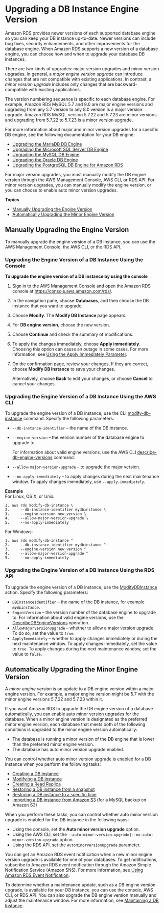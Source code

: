 # Upgrading a DB Instance Engine Version<a name="USER_UpgradeDBInstance.Upgrading"></a>

Amazon RDS provides newer versions of each supported database engine so you can keep your DB instance up\-to\-date\. Newer versions can include bug fixes, security enhancements, and other improvements for the database engine\. When Amazon RDS supports a new version of a database engine, you can choose how and when to upgrade your database DB instances\.

There are two kinds of upgrades: major version upgrades and minor version upgrades\. In general, a *major engine version upgrade* can introduce changes that are not compatible with existing applications\. In contrast, a *minor version upgrade* includes only changes that are backward\-compatible with existing applications\.

The version numbering sequence is specific to each database engine\. For example, Amazon RDS MySQL 5\.7 and 8\.0 are major engine versions and upgrading from any 5\.7 version to any 8\.0 version is a major version upgrade\. Amazon RDS MySQL version 5\.7\.22 and 5\.7\.23 are minor versions and upgrading from 5\.7\.22 to 5\.7\.23 is a minor version upgrade\.

For more information about major and minor version upgrades for a specific DB engine, see the following documentation for your DB engine: 
+ [Upgrading the MariaDB DB Engine](USER_UpgradeDBInstance.MariaDB.md)
+ [Upgrading the Microsoft SQL Server DB Engine](USER_UpgradeDBInstance.SQLServer.md)
+ [Upgrading the MySQL DB Engine](USER_UpgradeDBInstance.MySQL.md)
+ [Upgrading the Oracle DB Engine](USER_UpgradeDBInstance.Oracle.md)
+ [Upgrading the PostgreSQL DB Engine for Amazon RDS](USER_UpgradeDBInstance.PostgreSQL.md)

For major version upgrades, you must manually modify the DB engine version through the AWS Management Console, AWS CLI, or RDS API\. For minor version upgrades, you can manually modify the engine version, or you can choose to enable auto minor version upgrades\.

**Topics**
+ [Manually Upgrading the Engine Version](#USER_UpgradeDBInstance.Upgrading.Manual)
+ [Automatically Upgrading the Minor Engine Version](#USER_UpgradeDBInstance.Upgrading.AutoMinorVersionUpgrades)

## Manually Upgrading the Engine Version<a name="USER_UpgradeDBInstance.Upgrading.Manual"></a>

To manually upgrade the engine version of a DB instance, you can use the AWS Management Console, the AWS CLI, or the RDS API\.

### Upgrading the Engine Version of a DB Instance Using the Console<a name="USER_UpgradeDBInstance.Upgrading.Manual.Console"></a>

**To upgrade the engine version of a DB instance by using the console**

1. Sign in to the AWS Management Console and open the Amazon RDS console at [https://console\.aws\.amazon\.com/rds/](https://console.aws.amazon.com/rds/)\.

1. In the navigation pane, choose **Databases**, and then choose the DB instance that you want to upgrade\. 

1. Choose **Modify**\. The **Modify DB Instance** page appears\.

1. For **DB engine version**, choose the new version\.

1. Choose **Continue** and check the summary of modifications\. 

1. To apply the changes immediately, choose **Apply immediately**\. Choosing this option can cause an outage in some cases\. For more information, see [Using the Apply Immediately Parameter](Overview.DBInstance.Modifying.md#USER_ModifyInstance.ApplyImmediately)\. 

1. On the confirmation page, review your changes\. If they are correct, choose **Modify DB Instance** to save your changes\. 

   Alternatively, choose **Back** to edit your changes, or choose **Cancel** to cancel your changes\. 

### Upgrading the Engine Version of a DB Instance Using the AWS CLI<a name="USER_UpgradeDBInstance.Upgrading.Manual.CLI"></a>

To upgrade the engine version of a DB instance, use the CLI [modify\-db\-instance](https://docs.aws.amazon.com/cli/latest/reference/rds/modify-db-instance.html) command\. Specify the following parameters: 
+ `--db-instance-identifier` – the name of the DB instance\. 
+ `--engine-version` – the version number of the database engine to upgrade to\. 

  For information about valid engine versions, use the AWS CLI [ describe\-db\-engine\-versions](https://docs.aws.amazon.com/cli/latest/reference/rds/describe-db-engine-versions.html) command\.
+ `--allow-major-version-upgrade` – to upgrade the major version\. 
+ `--no-apply-immediately` – to apply changes during the next maintenance window\. To apply changes immediately, use `--apply-immediately`\. 

**Example**  
For Linux, OS X, or Unix:  

```
1. aws rds modify-db-instance \
2.     --db-instance-identifier mydbinstance \
3.     --engine-version new_version \
4.     --allow-major-version-upgrade \
5.     --no-apply-immediately
```
For Windows:  

```
1. aws rds modify-db-instance ^
2.     --db-instance-identifier mydbinstance ^
3.     --engine-version new_version ^
4.     --allow-major-version-upgrade ^
5.     --no-apply-immediately
```

### Upgrading the Engine Version of a DB Instance Using the RDS API<a name="USER_UpgradeDBInstance.Upgrading.Manual.API"></a>

To upgrade the engine version of a DB instance, use the [ ModifyDBInstance](https://docs.aws.amazon.com/AmazonRDS/latest/APIReference//API_ModifyDBInstance.html) action\. Specify the following parameters: 
+ `DBInstanceIdentifier` – the name of the DB instance, for example *`mydbinstance`*\. 
+ `EngineVersion` – the version number of the database engine to upgrade to\. For information about valid engine versions, use the [ DescribeDBEngineVersions](https://docs.aws.amazon.com/AmazonRDS/latest/APIReference//API_DescribeDBEngineVersions.html) operation\.
+ `AllowMajorVersionUpgrade` – whether to allow a major version upgrade\. To do so, set the value to `true`\. 
+ `ApplyImmediately` – whether to apply changes immediately or during the next maintenance window\. To apply changes immediately, set the value to `true`\. To apply changes during the next maintenance window, set the value to `false`\. 

## Automatically Upgrading the Minor Engine Version<a name="USER_UpgradeDBInstance.Upgrading.AutoMinorVersionUpgrades"></a>

A *minor engine version* is an update to a DB engine version within a major engine version\. For example, a major engine version might be 5\.7 with the minor engine versions 5\.7\.22 and 5\.7\.23 within it\. 

If you want Amazon RDS to upgrade the DB engine version of a database automatically, you can enable auto minor version upgrades for the database\. When a minor engine version is designated as the preferred minor engine version, each database that meets both of the following conditions is upgraded to the minor engine version automatically:
+ The database is running a minor version of the DB engine that is lower than the preferred minor engine version\.
+ The database has auto minor version upgrade enabled\.

You can control whether auto minor version upgrade is enabled for a DB instance when you perform the following tasks:
+ [Creating a DB instance](CHAP_CommonTasks.Create.md)
+ [Modifying a DB instance](Overview.DBInstance.Modifying.md)
+ [Creating a Read Replica](USER_ReadRepl.md#USER_ReadRepl.Create)
+ [Restoring a DB instance from a snapshot](USER_RestoreFromSnapshot.md)
+ [Restoring a DB instance to a specific time](USER_PIT.md)
+ [Importing a DB instance from Amazon S3](MySQL.Procedural.Importing.md) \(for a MySQL backup on Amazon S3\)

When you perform these tasks, you can control whether auto minor version upgrade is enabled for the DB instance in the following ways:
+ Using the console, set the **Auto minor version upgrade** option\.
+ Using the AWS CLI, set the `--auto-minor-version-upgrade|--no-auto-minor-version-upgrade` option\.
+ Using the RDS API, set the `AutoMinorVersionUpgrade` parameter\.

You can get an Amazon RDS event notification when a new minor engine version upgrade is available for one of your databases\. To get notifications, subscribe to Amazon RDS event notification through the Amazon Simple Notification Service \(Amazon SNS\)\. For more information, see [Using Amazon RDS Event Notification](USER_Events.md)\.

To determine whether a maintenance update, such as a DB engine version upgrade, is available for your DB instance, you can use the console, AWS CLI, or RDS API\. You can also upgrade the DB engine version manually and adjust the maintenance window\. For more information, see [Maintaining a DB Instance](USER_UpgradeDBInstance.Maintenance.md)\.